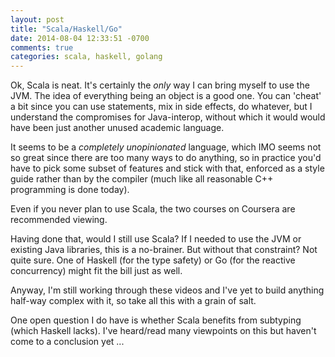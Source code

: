 ```yaml
---
layout: post
title: "Scala/Haskell/Go"
date: 2014-08-04 12:33:51 -0700
comments: true
categories: scala, haskell, golang
---
```


Ok, Scala is neat. It's certainly the _only_ way I can bring myself to use the JVM. The idea of everything being an object is a good one. You can 'cheat' a bit since you can use statements, mix in side effects, do whatever, but I understand the compromises for Java-interop, without which it would would have been just another unused academic language.

It seems to be a _completely unopinionated_ language, which IMO seems not so great since there are too many ways to do anything, so in practice you'd have to pick some subset of features and stick with that, enforced as a style guide rather than by the compiler (much like all reasonable C++ programming is done today).

Even if you never plan to use Scala, the two courses on Coursera are recommended viewing.

Having done that, would I still use Scala? If I needed to use the JVM or existing Java libraries, this is a no-brainer. But without that constraint? Not quite sure. One of Haskell (for the type safety) or Go (for the reactive concurrency) might fit the bill just as well.

Anyway, I'm still working through these videos and I've yet to build anything half-way complex with it, so take all this with a grain of salt. 

One open question I do have is whether Scala benefits from subtyping (which Haskell lacks). I've heard/read many viewpoints on this but haven't come to a conclusion yet ...